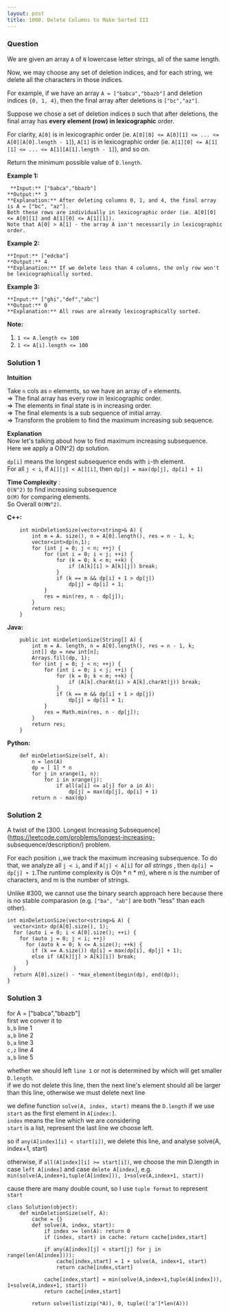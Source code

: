 ```yaml
---
layout: post
title: 1000. Delete Columns to Make Sorted III
---
```

### Question
We are given an array `A` of `N` lowercase letter strings, all of the same
length.

Now, we may choose any set of deletion indices, and for each string, we delete
all the characters in those indices.

For example, if we have an array `A = ["babca","bbazb"]` and deletion indices
`{0, 1, 4}`, then the final array after deletions is `["bc","az"]`.

Suppose we chose a set of deletion indices `D` such that after deletions, the
final array has **every element (row) in  lexicographic** order.

For clarity, `A[0]` is in lexicographic order (ie. `A[0][0] <= A[0][1] <= ...
<= A[0][A[0].length - 1]`), `A[1]` is in lexicographic order (ie. `A[1][0] <=
A[1][1] <= ... <= A[1][A[1].length - 1]`), and so on.

Return the minimum possible value of `D.length`.



 **Example 1:**

    
    
     **Input:** ["babca","bbazb"]
    **Output:** 3
    **Explanation:** After deleting columns 0, 1, and 4, the final array is A = ["bc", "az"].
    Both these rows are individually in lexicographic order (ie. A[0][0] <= A[0][1] and A[1][0] <= A[1][1]).
    Note that A[0] > A[1] - the array A isn't necessarily in lexicographic order.
    

**Example 2:**

    
    
    **Input:** ["edcba"]
    **Output:** 4
    **Explanation:** If we delete less than 4 columns, the only row won't be lexicographically sorted.
    

**Example 3:**

    
    
    **Input:** ["ghi","def","abc"]
    **Output:** 0
    **Explanation:** All rows are already lexicographically sorted.
    



 **Note:**

  1. `1 <= A.length <= 100`
  2. `1 <= A[i].length <= 100`

### Solution 1
**Intuition**

Take `n` cols as `n` elements, so we have an array of `n` elements.  
=> The final array has every row in lexicographic order.  
=> The elements in final state is in increasing order.  
=> The final elements is a sub sequence of initial array.  
=> Transform the problem to find the maximum increasing sub sequence.

  

 **Explanation**  
Now let's talking about how to find maximum increasing subsequence.  
Here we apply a O(N^2) dp solution.

`dp[i]` means the longest subsequence ends with `i`-th element.  
For all `j < i`, if `A[][j] < A[][i]`, then `dp[j] = max(dp[j], dp[i] + 1)`

  

 **Time Complexity** :  
`O(N^2)` to find increasing subsequence  
`O(M)` for comparing elements.  
So Overall `O(MN^2)`.

  

 **C++:**

    
    
        int minDeletionSize(vector<string>& A) {
            int m = A. size(), n = A[0].length(), res = n - 1, k;
            vector<int>dp(n,1);
            for (int j = 0; j < n; ++j) {
                for (int i = 0; i < j; ++i) {
                    for (k = 0; k < m; ++k) {
                        if (A[k][i] > A[k][j]) break;
                    }
                    if (k == m && dp[i] + 1 > dp[j])
                        dp[j] = dp[i] + 1;
                }
                res = min(res, n - dp[j]);
            }
            return res;
        }
    

**Java:**

    
    
        public int minDeletionSize(String[] A) {
            int m = A. length, n = A[0].length(), res = n - 1, k;
            int[] dp = new int[n];
            Arrays.fill(dp, 1);
            for (int j = 0; j < n; ++j) {
                for (int i = 0; i < j; ++i) {
                    for (k = 0; k < m; ++k) {
                        if (A[k].charAt(i) > A[k].charAt(j)) break;
                    }
                    if (k == m && dp[i] + 1 > dp[j])
                        dp[j] = dp[i] + 1;
                }
                res = Math.min(res, n - dp[j]);
            }
            return res;
        }
    

**Python:**

    
    
        def minDeletionSize(self, A):
            n = len(A)
            dp = [ 1] * n
            for j in xrange(1, n):
                for i in xrange(j):
                    if all(a[i] <= a[j] for a in A):
                        dp[j] = max(dp[j], dp[i] + 1)
            return n - max(dp)
    


### Solution 2
A twist of the [300\. Longest Increasing
Subsequence](https://leetcode.com/problems/longest-increasing-
subsequence/description/) problem.

For each position `i`,we track the maximum increasing subsequence. To do that,
we analyze all `j < i`, and if `A[j] < A[i]` for _all strings_ , then `dp[i] =
dp[j] + 1`.The runtime complexity is O(n * n * m), where n is the number of
characters, and m is the number of strings.

Unlike #300, we cannot use the binary search approach here because there is no
stable comparasion (e.g. `["ba", "ab"]` are both "less" than each other).

    
    
    int minDeletionSize(vector<string>& A) {
      vector<int> dp(A[0].size(), 1);
      for (auto i = 0; i < A[0].size(); ++i) {
        for (auto j = 0; j < i; ++j)
          for (auto k = 0; k <= A.size(); ++k) {
            if (k == A.size()) dp[i] = max(dp[i], dp[j] + 1);
            else if (A[k][j] > A[k][i]) break;
          }
      }
      return A[0].size() - *max_element(begin(dp), end(dp));
    }
    


### Solution 3
for A = ["babca","bbazb"]  
first we conver it to  
`b,b` line 1  
`a,b` line 2  
`b,a` line 3  
`c,z` line 4  
`a,b` line 5

whether we should left `line 1` or not is determined by which will get smaller
`D.length`.  
if we do not delete this line, then the next line's element should all be
larger than this line, otherwise we must delete next line

we define function `solve(A, index, start)` means the `D.length` if we use
`start` as the first element in `A[index:]`.  
`index` means the line which we are considering  
`start` is a list, represent the last line we choose left.

so if `any(A[index][i] < start[i])`, we delete this line, and analyse solve(A,
index+1, start)

otherwise, if `all(A[index][i] >= start[i])`, we choose the min D.length in
case `left A[index]` and case `delete A[index]`, e.g.
`min(solve(A,index+1,tuple(A[index])), 1+solve(A,index+1, start))`

cause there are many double count, so I use `tuple format` to represent
`start`

    
    
    class Solution(object):
        def minDeletionSize(self, A):
            cache = {}
            def solve(A, index, start):
                if index >= len(A): return 0
                if (index, start) in cache: return cache[index,start]
                
                if any(A[index][j] < start[j] for j in range(len(A[index]))):
                    cache[index,start] = 1 + solve(A, index+1, start)
                    return cache[index,start]
                
                cache[index,start] = min(solve(A,index+1,tuple(A[index])), 1+solve(A,index+1, start))
                return cache[index,start]
            
            return solve(list(zip(*A)), 0, tuple(['a']*len(A)))
    



